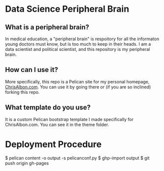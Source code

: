 # Data Science Peripheral Brain

## What is a peripheral brain?

In medical education, a "peripheral brain" is respoitory for all the informaton young doctors must know, but is too much to keep in their heads. I am a data scientist and political scientist, and this repository is my peripheral brain.

## How can I use it?

More specifically, this repo is a Pelican site for my personal homepage, [ChrisAlbon.com](http://chrisalbon.com). You can use it by going there or (if you are so inclined) forking this repo.

## What template do you use?

It is a custom Pelican bootstrap template I made specifically for ChrisAlbon.com. You can see it in the theme folder.

# Deployment Procedure

$ pelican content -o output -s pelicanconf.py
$ ghp-import output
$ git push origin gh-pages
